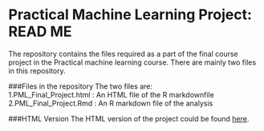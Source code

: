# Practical Machine Learning Project: READ ME

The repository contains the files required as a part of the final course project in the Practical machine learning course. There are
mainly two files in this repository. 

###Files in the repository
The two files are:  
1.PML_Final_Project.html : An HTML file of the R markdownfile  
2.PML_Final_Project.Rmd : An R markdown file of the analysis  

###HTML Version
The HTML version of the project could be found [here](https://rawgit.com/gkrishna9790/gkrishna9790.github.io/Machine_Learning_GK/PML_Final_Project.html).

